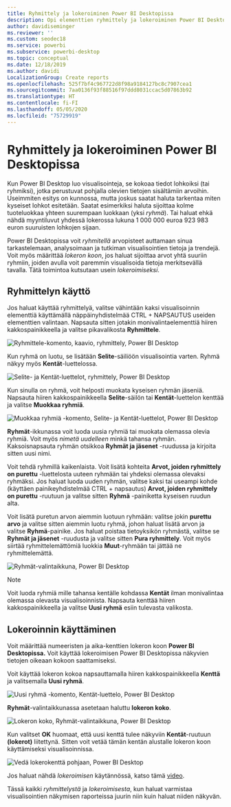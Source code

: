 ```yaml
---
title: Ryhmittely ja lokeroiminen Power BI Desktopissa
description: Opi elementtien ryhmittely ja lokeroiminen Power BI Desktopissa
author: davidiseminger
ms.reviewer: ''
ms.custom: seodec18
ms.service: powerbi
ms.subservice: powerbi-desktop
ms.topic: conceptual
ms.date: 12/18/2019
ms.author: davidi
LocalizationGroup: Create reports
ms.openlocfilehash: 525f7bf4c967722d8f98a9184127bc8c7907cea1
ms.sourcegitcommit: 7aa0136f93f88516f97ddd8031ccac5d07863b92
ms.translationtype: HT
ms.contentlocale: fi-FI
ms.lasthandoff: 05/05/2020
ms.locfileid: "75729919"
---
```

# <a name="use-grouping-and-binning-in-power-bi-desktop"></a>Ryhmittely ja lokeroiminen Power BI Desktopissa
Kun Power BI Desktop luo visualisointeja, se kokoaa tiedot lohkoiksi (tai ryhmiksi), jotka perustuvat pohjalla olevien tietojen sisältämiin arvoihin. Useimmiten esitys on kunnossa, mutta joskus saatat haluta tarkentaa miten kyseiset lohkot esitetään. Saatat esimerkiksi haluta sijoittaa kolme tuoteluokkaa yhteen suurempaan luokkaan (yksi *ryhmä*). Tai haluat ehkä nähdä myyntiluvut yhdessä lokerossa lukuna 1 000 000 euroa 923 983 euron suuruisten lohkojen sijaan.

Power BI Desktopissa voit *ryhmitellä* arvopisteet auttamaan sinua tarkastelemaan, analysoimaan ja tutkiman visualisointien tietoja ja trendejä. Voit myös määrittää *lokeron koon*, jos haluat sijoittaa arvot yhtä suuriin ryhmiin, joiden avulla voit paremmin visualisoida tietoja merkitsevällä tavalla. Tätä toimintoa kutsutaan usein *lokeroimiseksi*.

## <a name="using-grouping"></a>Ryhmittelyn käyttö
Jos haluat käyttää ryhmittelyä, valitse vähintään kaksi visualisoinnin elementtiä käyttämällä näppäinyhdistelmää CTRL + NAPSAUTUS useiden elementtien valintaan. Napsauta sitten jotakin monivalintaelementtiä hiiren kakkospainikkeella ja valitse pikavalikosta **Ryhmittele**.

![Ryhmittele-komento, kaavio, ryhmittely, Power BI Desktop](media/desktop-grouping-and-binning/grouping-binning_1.png)

Kun ryhmä on luotu, se lisätään **Selite**-säiliöön visualisointia varten. Ryhmä näkyy myös **Kentät**-luettelossa.

![Selite- ja Kentät-luettelot, ryhmittely, Power BI Desktop](media/desktop-grouping-and-binning/grouping-binning_2.png)

Kun sinulla on ryhmä, voit helposti muokata kyseisen ryhmän jäseniä. Napsauta hiiren kakkospainikkeella **Selite**-säilön tai **Kentät**-luettelon kenttää ja valitse **Muokkaa ryhmiä**.

![Muokkaa ryhmiä -komento, Selite- ja Kentät-luettelot, Power BI Desktop](media/desktop-grouping-and-binning/grouping-binning_3.png)

**Ryhmät**-ikkunassa voit luoda uusia ryhmiä tai muokata olemassa olevia ryhmiä. Voit myös *nimetä uudelleen* minkä tahansa ryhmän. Kaksoisnapsauta ryhmän otsikkoa **Ryhmät ja jäsenet** -ruudussa ja kirjoita sitten uusi nimi.

Voit tehdä ryhmillä kaikenlaista. Voit lisätä kohteita **Arvot, joiden ryhmittely on purettu** -luettelosta uuteen ryhmään tai yhdeksi olemassa olevaksi ryhmäksi. Jos haluat luoda uuden ryhmän, valitse kaksi tai useampi kohde (käyttäen painikeyhdistelmää CTRL + napsautus) **Arvot, joiden ryhmittely on purettu** -ruutuun ja valitse sitten **Ryhmä** -painiketta kyseisen ruudun alta.

Voit lisätä puretun arvon aiemmin luotuun ryhmään: valitse jokin **purettu arvo** ja valitse sitten aiemmin luotu ryhmä, johon haluat lisätä arvon ja valitse **Ryhmä**-painike. Jos haluat poistaa tietoyksikön ryhmästä, valitse se **Ryhmät ja jäsenet** -ruudusta ja valitse sitten **Pura ryhmittely**. Voit myös siirtää ryhmittelemättömiä luokkia **Muut**-ryhmään tai jättää ne ryhmittelemättä.

![Ryhmät-valintaikkuna, Power BI Desktop](media/desktop-grouping-and-binning/grouping-binning_4.png)

> [!NOTE]
> Voit luoda ryhmiä mille tahansa kentälle kohdassa **Kentät** ilman monivalintaa olemassa olevasta visualisoinnista. Napsauta kenttää hiiren kakkospainikkeella ja valitse **Uusi ryhmä** esiin tulevasta valikosta.

## <a name="using-binning"></a>Lokeroinnin käyttäminen
Voit määrittää numeeristen ja aika-kenttien lokeron koon **Power BI Desktopissa.** Voit käyttää lokeroimisen Power BI Desktopissa näkyvien tietojen oikeaan kokoon saattamiseksi.

Voit käyttää lokeron kokoa napsauttamalla hiiren kakkospainikkeella **Kenttä** ja valitsemalla **Uusi ryhmä**.

![Uusi ryhmä -komento, Kentät-luettelo, Power BI Desktop](media/desktop-grouping-and-binning/grouping-binning_5.png)

**Ryhmät**-valintaikkunassa asetetaan haluttu **lokeron koko**.

![Lokeron koko, Ryhmät-valintaikkuna, Power BI Desktop](media/desktop-grouping-and-binning/grouping-binning_6.png)

Kun valitset **OK** huomaat, että uusi kenttä tulee näkyviin **Kentät**-ruutuun **(lokerot)** liitettynä. Sitten voit vetää tämän kentän alustalle lokeron koon käyttämiseksi visualisoinnissa.

![Vedä lokerokenttä pohjaan, Power BI Desktop](media/desktop-grouping-and-binning/grouping-binning_7.png)

Jos haluat nähdä *lokeroimisen* käytännössä, katso tämä [video](https://www.youtube.com/watch?v=BRvdZSfO0DY).

Tässä kaikki *ryhmittelystä* ja *lokeroimisesta*, kun haluat varmistaa visualisointien näkymisen raporteissa juurin niin kuin haluat niiden näkyvän.
